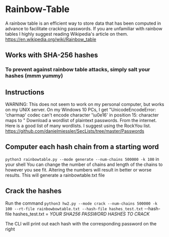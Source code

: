 # Rainbow-Table
A rainbow table is an efficient way to store data that has been computed in advance to facilitate cracking passwords.
If you are unfamiliar with rainbow tables I highly suggest reading Wikipedia's article on them.
https://en.wikipedia.org/wiki/Rainbow_table

## Works with SHA-256 hashes

### To prevent against rainbow table attacks, simply salt your hashes (mmm yummy)

## Instructions
WARNING: This does not seem to work on my personal computer, but works on my UNIX server. On my Windows 10 PCs, I get "UnicodeEncodeError: 'charmap' codec can't encode character '\u0e16' in position 15: character maps to <undefined>"
Download a wordlist of plaintext passwords. From the internet.
Here is a good list of many wordlists. I suggest using the RockYou list. https://github.com/danielmiessler/SecLists/tree/master/Passwords

## Computer each hash chain from a starting word
`python3 rainbowtable.py --mode generate --num-chains 500000 -k 100` in your shell
You can change the number of chains and length of the chains to however you see fit. Altering the numbers will result in better or worse results.
This will generate a rainbowtable.txt file

## Crack the hashes
Run the command `python3 hw2.py --mode crack --num-chains 500000 -k 100 --rt-file rainbowbowtable.txt --hash-file hashes_test.txt` 
--hash-file hashes_test.txt = *YOUR SHA256 PASSWORD HASHES TO CRACK*

The CLI will print out each hash with the corresponding password on the right
